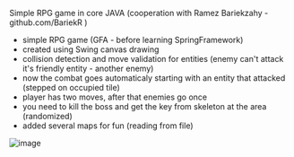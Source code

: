 Simple RPG game in core JAVA (cooperation with Ramez Bariekzahy - github.com/BariekR )

- simple RPG game (GFA - before learning SpringFramework)
- created using Swing canvas drawing
- collision detection and move validation for entities (enemy can't attack it's friendly entity - another enemy)
- now the combat goes automaticaly starting with an entity that attacked (stepped on occupied tile)
- player has two moves, after that enemies go once
- you need to kill the boss and get the key from skeleton at the area (randomized)
- added several maps for fun (reading from file)

![image](https://github.com/PavelSlimBilek/Wanderer/assets/140346419/f5ac4e7d-ce89-4d31-8106-186907d9e518)
